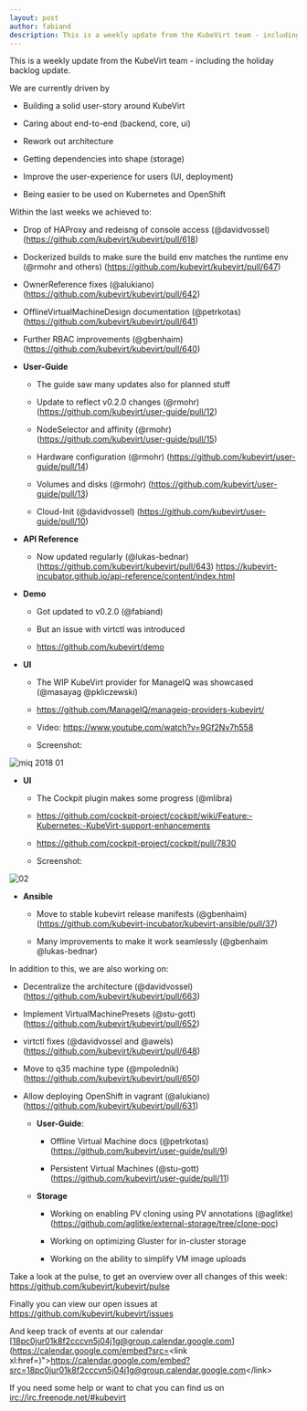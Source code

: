```yaml
---
layout: post
author: fabiand
description: This is a weekly update from the KubeVirt team - including the holiday backlog update.
---
```

This is a weekly update from the KubeVirt team - including the holiday
backlog update.

We are currently driven by

-   Building a solid user-story around KubeVirt

-   Caring about end-to-end (backend, core, ui)

-   Rework out architecture

-   Getting dependencies into shape (storage)

-   Improve the user-experience for users (UI, deployment)

-   Being easier to be used on Kubernetes and OpenShift

<!-- more -->
Within the last weeks we achieved to:

-   Drop of HAProxy and redeisng of console access (@davidvossel)
    (<https://github.com/kubevirt/kubevirt/pull/618>)

-   Dockerized builds to make sure the build env matches the runtime env
    (@rmohr and others)
    (<https://github.com/kubevirt/kubevirt/pull/647>)

-   OwnerReference fixes (@alukiano)
    (<https://github.com/kubevirt/kubevirt/pull/642>)

-   OfflineVirtualMachineDesign documentation (@petrkotas)
    (<https://github.com/kubevirt/kubevirt/pull/641>)

-   Further RBAC improvements (@gbenhaim)
    (<https://github.com/kubevirt/kubevirt/pull/640>)

-   **User-Guide**

    -   The guide saw many updates also for planned stuff

    -   Update to reflect v0.2.0 changes (@rmohr)
        (<https://github.com/kubevirt/user-guide/pull/12>)

    -   NodeSelector and affinity (@rmohr)
        (<https://github.com/kubevirt/user-guide/pull/15>)

    -   Hardware configuration (@rmohr)
        (<https://github.com/kubevirt/user-guide/pull/14>)

    -   Volumes and disks (@rmohr)
        (<https://github.com/kubevirt/user-guide/pull/13>)

    -   Cloud-Init (@davidvossel)
        (<https://github.com/kubevirt/user-guide/pull/10>)

-   **API Reference**

    -   Now updated regularly (@lukas-bednar)
        (<https://github.com/kubevirt/kubevirt/pull/643>)
        <https://kubevirt-incubator.github.io/api-reference/content/index.html>

-   **Demo**

    -   Got updated to v0.2.0 (@fabiand)

    -   But an issue with virtctl was introduced

    -   <https://github.com/kubevirt/demo>

-   **UI**

    -   The WIP KubeVirt provider for ManageIQ was showcased
        (@masayag @pkliczewski)

    -   <https://github.com/ManageIQ/manageiq-providers-kubevirt/>

    -   Video: <https://www.youtube.com/watch?v=9Gf2Nv7h558>

    -   Screenshot:

![miq 2018
01](https://gist.githubusercontent.com/fabiand/417615d509badb8bff7d6f6a0d736df6/raw/e63ef729acd78c92940699004b2bdb54cf9874e1/miq-2018-01.png)

-   **UI**

    -   The Cockpit plugin makes some progress (@mlibra)

    -   <https://github.com/cockpit-project/cockpit/wiki/Feature:-Kubernetes:-KubeVirt-support-enhancements>

    -   <https://github.com/cockpit-project/cockpit/pull/7830>

    -   Screenshot:

![02](https://gist.githubusercontent.com/fabiand/417615d509badb8bff7d6f6a0d736df6/raw/16796e942793fbab48398c78c600ea7eabd7413a/02.png)

-   **Ansible**

    -   Move to stable kubevirt release manifests (@gbenhaim)
        (<https://github.com/kubevirt-incubator/kubevirt-ansible/pull/37>)

    -   Many improvements to make it work seamlessly
        (@gbenhaim @lukas-bednar)

In addition to this, we are also working on:

-   Decentralize the architecture (@davidvossel)
    (<https://github.com/kubevirt/kubevirt/pull/663>)

-   Implement VirtualMachinePresets (@stu-gott)
    (<https://github.com/kubevirt/kubevirt/pull/652>)

-   virtctl fixes (@davidvossel and @awels)
    (<https://github.com/kubevirt/kubevirt/pull/648>)

-   Move to q35 machine type (@mpolednik)
    (<https://github.com/kubevirt/kubevirt/pull/650>)

-   Allow deploying OpenShift in vagrant (@alukiano)
    (<https://github.com/kubevirt/kubevirt/pull/631>)

    -   **User-Guide**:

        -   Offline Virtual Machine docs (@petrkotas)
            (<https://github.com/kubevirt/user-guide/pull/9>)

        -   Persistent Virtual Machines (@stu-gott)
            (<https://github.com/kubevirt/user-guide/pull/11>)

    -   **Storage**

        -   Working on enabling PV cloning using PV
            annotations (@aglitke)
            (<https://github.com/aglitke/external-storage/tree/clone-poc>)

        -   Working on optimizing Gluster for in-cluster storage

        -   Working on the ability to simplify VM image uploads

Take a look at the pulse, to get an overview over all changes of this
week: <https://github.com/kubevirt/kubevirt/pulse>

Finally you can view our open issues at
<https://github.com/kubevirt/kubevirt/issues>

And keep track of events at our calendar
[18pc0jur01k8f2cccvn5j04j1g@group.calendar.google.com](https://calendar.google.com/embed?src=<link xl:href=)"&gt;https://calendar.google.com/embed?src=<18pc0jur01k8f2cccvn5j04j1g@group.calendar.google.com>&lt;/link&gt;

If you need some help or want to chat you can find us on
<irc://irc.freenode.net/#kubevirt>
